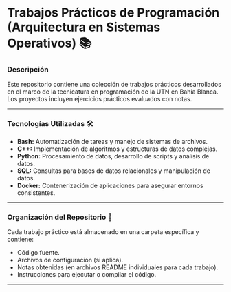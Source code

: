 # Trabajos Prácticos de Programación (Arquitectura en Sistemas Operativos) 📚

### Descripción
Este repositorio contiene una colección de trabajos prácticos desarrollados en el marco de la tecnicatura en programación de la UTN en Bahía Blanca. Los proyectos incluyen ejercicios prácticos evaluados con notas.

---

### Tecnologías Utilizadas 🛠️
- **Bash:** Automatización de tareas y manejo de sistemas de archivos.
- **C++:** Implementación de algoritmos y estructuras de datos complejas.
- **Python:** Procesamiento de datos, desarrollo de scripts y análisis de datos.
- **SQL:** Consultas para bases de datos relacionales y manipulación de datos.
- **Docker:** Contenerización de aplicaciones para asegurar entornos consistentes.

---

### Organización del Repositorio 📂
Cada trabajo práctico está almacenado en una carpeta específica y contiene:
- Código fuente.
- Archivos de configuración (si aplica).
- Notas obtenidas (en archivos README individuales para cada trabajo).
- Instrucciones para ejecutar o compilar el código.

---
